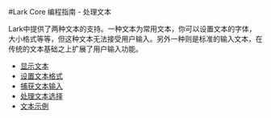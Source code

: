 #Lark Core 编程指南 - 处理文本


Lark中提供了两种文本的支持。一种文本为常用文本，你可以设置文本的字体，大小格式等等，但这种文本无法接受用户输入。另外一种则是标准的输入文本，在传统的文本基础之上扩展了用户输入功能。

* [显示文本](11-1-textfield.md)
* [设置文本格式](11-2-text-format.md)
* [捕获文本输入](11-3-textinput.md)
* [处理文本选择](11-4-text-select.md)
* [文本示例](11-5-text-demo.md)